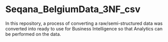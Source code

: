# Seqana_BelgiumData_3NF_csv
In this repository, a process of converting a raw/semi-structured data was converted into ready to use for Business Intelligence so that Analytics can be performed on the data.
